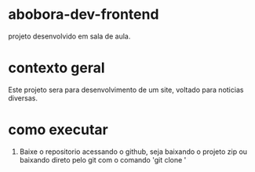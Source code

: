 # abobora-dev-frontend
projeto desenvolvido em sala de aula.

# contexto geral
Este projeto sera para desenvolvimento de um site, voltado para noticias diversas.

# como executar
1. Baixe o repositorio acessando o github, seja baixando o projeto zip ou baixando direto pelo git com o comando 'git clone <nome do repositorio>'
